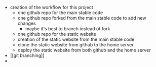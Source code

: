 - creation of the workflow for this project
	- one github repo for the main stable code
	- one github repo forked from the main stable code to add new changes
		- maybe it's best to branch instead of fork
	- one github repo for the static website
	- creation of the static website from the main stable code
	- clone the static website from github to the home server
	- deploy the static website from both github and the home server
- [[git branching]]
-